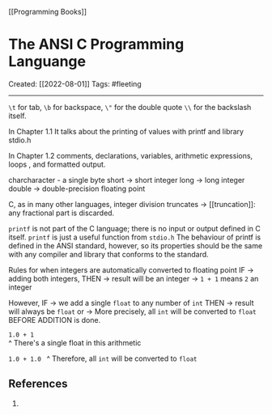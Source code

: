 [[Programming Books]]

# The ANSI C Programming Languange
Created:  [[2022-08-01]]
Tags: #fleeting 

---
`\t` for tab, 
`\b` for backspace, 
`\"` for the double quote
`\\` for the backslash itself.

In Chapter 1.1
It talks about the printing of values with printf and library stdio.h

In Chapter 1.2
comments, declarations, variables, arithmetic expressions, loops , and
formatted output.

charcharacter - a single byte
short -> short integer
long -> long integer
double -> double-precision floating point

C, as in many other languages, integer division truncates -> [[truncation]]: 
any fractional part is discarded.

`printf` is not part of the C language; 
there is no input or output defined in C itself. 
`printf` is just a useful function from `stdio.h` 
The behaviour of printf is defined in the ANSI standard, however, so its properties should be the same with any compiler and library that conforms to the standard.

Rules for when integers are automatically converted to floating point
IF -> adding both integers,
THEN -> result will be an integer
-> `1 + 1` means `2` an integer

However, 
IF -> we add a single `float` to any number of `int`
THEN -> result will always be `float` or 
-> More precisely, 
    all `int` will be converted to `float` BEFORE ADDITION is done.

`1.0 + 1`  
^ There's a single float in this arithmetic

`1.0 + 1.0 `
^ Therefore, all `int` will be converted to `float`









## References
1. 